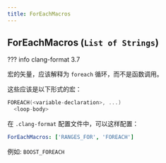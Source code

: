 ```yaml
---
title: ForEachMacros
---
```


## ForEachMacros (`List of Strings`)

??? info
    clang-format 3.7

宏的矢量，应该解释为 `foreach` 循环，而不是函数调用。

这些应该是以下形式的宏：

```C
FOREACH(<variable-declaration>, ...)
  <loop-body>
```

在 `.clang-format` 配置文件中，可以这样配置：

```YAML
ForEachMacros: ['RANGES_FOR', 'FOREACH']
```

例如: `BOOST_FOREACH`
